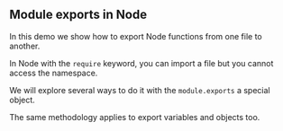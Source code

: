 ## Module exports in Node

In this demo we show how to export Node functions from one file to another.

In Node with the `require` keyword, you can import a file but you cannot access the namespace. 

We will explore several ways to do it with the `module.exports` a special object.

The same methodology applies to export variables and objects too.
